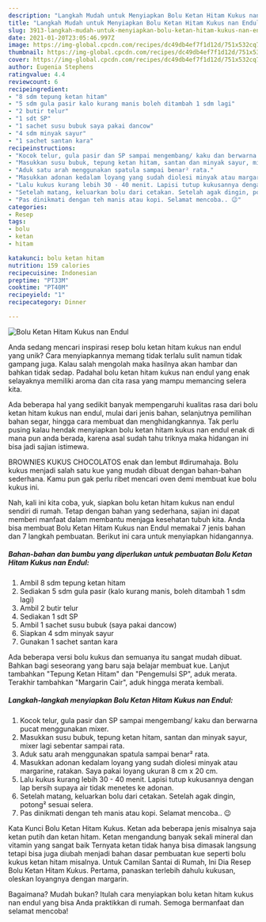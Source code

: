 ```yaml
---
description: "Langkah Mudah untuk Menyiapkan Bolu Ketan Hitam Kukus nan Endul yang Sempurna"
title: "Langkah Mudah untuk Menyiapkan Bolu Ketan Hitam Kukus nan Endul yang Sempurna"
slug: 3913-langkah-mudah-untuk-menyiapkan-bolu-ketan-hitam-kukus-nan-endul-yang-sempurna
date: 2021-01-20T23:05:46.997Z
image: https://img-global.cpcdn.com/recipes/dc49db4ef7f1d12d/751x532cq70/bolu-ketan-hitam-kukus-nan-endul-foto-resep-utama.jpg
thumbnail: https://img-global.cpcdn.com/recipes/dc49db4ef7f1d12d/751x532cq70/bolu-ketan-hitam-kukus-nan-endul-foto-resep-utama.jpg
cover: https://img-global.cpcdn.com/recipes/dc49db4ef7f1d12d/751x532cq70/bolu-ketan-hitam-kukus-nan-endul-foto-resep-utama.jpg
author: Eugenia Stephens
ratingvalue: 4.4
reviewcount: 6
recipeingredient:
- "8 sdm tepung ketan hitam"
- "5 sdm gula pasir kalo kurang manis boleh ditambah 1 sdm lagi"
- "2 butir telur"
- "1 sdt SP"
- "1 sachet susu bubuk saya pakai dancow"
- "4 sdm minyak sayur"
- "1 sachet santan kara"
recipeinstructions:
- "Kocok telur, gula pasir dan SP sampai mengembang/ kaku dan berwarna pucat menggunakan mixer."
- "Masukkan susu bubuk, tepung ketan hitam, santan dan minyak sayur, mixer lagi sebentar sampai rata."
- "Aduk satu arah menggunakan spatula sampai benar² rata."
- "Masukkan adonan kedalam loyang yang sudah diolesi minyak atau margarine, ratakan. Saya pakai loyang ukuran 8 cm x 20 cm."
- "Lalu kukus kurang lebih 30 - 40 menit. Lapisi tutup kukusannya dengan lap bersih supaya air tidak menetes ke adonan."
- "Setelah matang, keluarkan bolu dari cetakan. Setelah agak dingin, potong² sesuai selera."
- "Pas dinikmati dengan teh manis atau kopi. Selamat mencoba.. 😉"
categories:
- Resep
tags:
- bolu
- ketan
- hitam

katakunci: bolu ketan hitam 
nutrition: 159 calories
recipecuisine: Indonesian
preptime: "PT33M"
cooktime: "PT40M"
recipeyield: "1"
recipecategory: Dinner

---
```



![Bolu Ketan Hitam Kukus nan Endul](https://img-global.cpcdn.com/recipes/dc49db4ef7f1d12d/751x532cq70/bolu-ketan-hitam-kukus-nan-endul-foto-resep-utama.jpg)

Anda sedang mencari inspirasi resep bolu ketan hitam kukus nan endul yang unik? Cara menyiapkannya memang tidak terlalu sulit namun tidak gampang juga. Kalau salah mengolah maka hasilnya akan hambar dan bahkan tidak sedap. Padahal bolu ketan hitam kukus nan endul yang enak selayaknya memiliki aroma dan cita rasa yang mampu memancing selera kita.

Ada beberapa hal yang sedikit banyak mempengaruhi kualitas rasa dari bolu ketan hitam kukus nan endul, mulai dari jenis bahan, selanjutnya pemilihan bahan segar, hingga cara membuat dan menghidangkannya. Tak perlu pusing kalau hendak menyiapkan bolu ketan hitam kukus nan endul enak di mana pun anda berada, karena asal sudah tahu triknya maka hidangan ini bisa jadi sajian istimewa.

BROWNIES KUKUS CHOCOLATOS enak dan lembut #dirumahaja. Bolu kukus menjadi salah satu kue yang mudah dibuat dengan bahan-bahan sederhana. Kamu pun gak perlu ribet mencari oven demi membuat kue bolu kukus ini.


Nah, kali ini kita coba, yuk, siapkan bolu ketan hitam kukus nan endul sendiri di rumah. Tetap dengan bahan yang sederhana, sajian ini dapat memberi manfaat dalam membantu menjaga kesehatan tubuh kita. Anda bisa membuat Bolu Ketan Hitam Kukus nan Endul memakai 7 jenis bahan dan 7 langkah pembuatan. Berikut ini cara untuk menyiapkan hidangannya.

<!--inarticleads1-->

##### Bahan-bahan dan bumbu yang diperlukan untuk pembuatan Bolu Ketan Hitam Kukus nan Endul:

1. Ambil 8 sdm tepung ketan hitam
1. Sediakan 5 sdm gula pasir (kalo kurang manis, boleh ditambah 1 sdm lagi)
1. Ambil 2 butir telur
1. Sediakan 1 sdt SP
1. Ambil 1 sachet susu bubuk (saya pakai dancow)
1. Siapkan 4 sdm minyak sayur
1. Gunakan 1 sachet santan kara


Ada beberapa versi bolu kukus dan semuanya itu sangat mudah dibuat. Bahkan bagi seseorang yang baru saja belajar membuat kue. Lanjut tambahkan &#34;Tepung Ketan Hitam&#34; dan &#34;Pengemulsi SP&#34;, aduk merata. Terakhir tambahkan &#34;Margarin Cair&#34;, aduk hingga merata kembali. 

<!--inarticleads2-->

##### Langkah-langkah menyiapkan Bolu Ketan Hitam Kukus nan Endul:

1. Kocok telur, gula pasir dan SP sampai mengembang/ kaku dan berwarna pucat menggunakan mixer.
1. Masukkan susu bubuk, tepung ketan hitam, santan dan minyak sayur, mixer lagi sebentar sampai rata.
1. Aduk satu arah menggunakan spatula sampai benar² rata.
1. Masukkan adonan kedalam loyang yang sudah diolesi minyak atau margarine, ratakan. Saya pakai loyang ukuran 8 cm x 20 cm.
1. Lalu kukus kurang lebih 30 - 40 menit. Lapisi tutup kukusannya dengan lap bersih supaya air tidak menetes ke adonan.
1. Setelah matang, keluarkan bolu dari cetakan. Setelah agak dingin, potong² sesuai selera.
1. Pas dinikmati dengan teh manis atau kopi. Selamat mencoba.. 😉


Kata Kunci Bolu Ketan Hitam Kukus. Ketan ada beberapa jenis misalnya saja ketan putih dan ketan hitam. Ketan mengandung banyak sekali mineral dan vitamin yang sangat baik Ternyata ketan tidak hanya bisa dimasak langsung tetapi bisa juga diubah menjadi bahan dasar pembuatan kue seperti bolu kukus ketan hitam misalnya. Untuk Camilan Santai di Rumah, Ini Dia Resep Bolu Ketan Hitam Kukus. Pertama, panaskan terlebih dahulu kukusan, oleskan loyangnya dengan margarin. 

Bagaimana? Mudah bukan? Itulah cara menyiapkan bolu ketan hitam kukus nan endul yang bisa Anda praktikkan di rumah. Semoga bermanfaat dan selamat mencoba!
